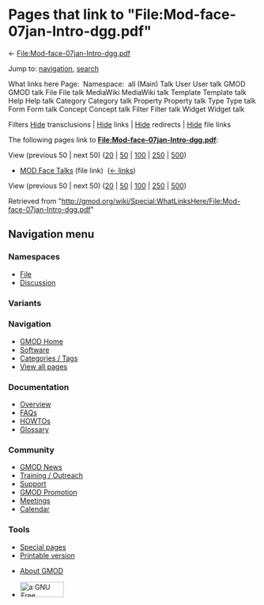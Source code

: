 <div id="mw-page-base" class="noprint">

</div>

<div id="mw-head-base" class="noprint">

</div>

<div id="content" class="mw-body" role="main">

<span id="top"></span>

<div id="mw-js-message" style="display:none;">

</div>



# <span dir="auto">Pages that link to "File:Mod-face-07jan-Intro-dgg.pdf"</span>

<div id="bodyContent">

<div id="contentSub">

←
[File:Mod-face-07jan-Intro-dgg.pdf](/wiki/File:Mod-face-07jan-Intro-dgg.pdf "File:Mod-face-07jan-Intro-dgg.pdf")

</div>

<div id="jump-to-nav" class="mw-jump">

Jump to: [navigation](#mw-navigation), [search](#p-search)

</div>

<div id="mw-content-text">

What links here Page:  Namespace:  all (Main) Talk User User talk GMOD
GMOD talk File File talk MediaWiki MediaWiki talk Template Template talk
Help Help talk Category Category talk Property Property talk Type Type
talk Form Form talk Concept Concept talk Filter Filter talk Widget
Widget talk

Filters
[Hide](/mediawiki/index.php?title=Special:WhatLinksHere/File:Mod-face-07jan-Intro-dgg.pdf&hidetrans=1 "Special:WhatLinksHere/File:Mod-face-07jan-Intro-dgg.pdf")
transclusions \|
[Hide](/mediawiki/index.php?title=Special:WhatLinksHere/File:Mod-face-07jan-Intro-dgg.pdf&hidelinks=1 "Special:WhatLinksHere/File:Mod-face-07jan-Intro-dgg.pdf")
links \|
[Hide](/mediawiki/index.php?title=Special:WhatLinksHere/File:Mod-face-07jan-Intro-dgg.pdf&hideredirs=1 "Special:WhatLinksHere/File:Mod-face-07jan-Intro-dgg.pdf")
redirects \|
[Hide](/mediawiki/index.php?title=Special:WhatLinksHere/File:Mod-face-07jan-Intro-dgg.pdf&hideimages=1 "Special:WhatLinksHere/File:Mod-face-07jan-Intro-dgg.pdf")
file links

The following pages link to
**[File:Mod-face-07jan-Intro-dgg.pdf](/wiki/File:Mod-face-07jan-Intro-dgg.pdf "File:Mod-face-07jan-Intro-dgg.pdf")**:

View (previous 50 \| next 50)
([20](/mediawiki/index.php?title=Special:WhatLinksHere/File:Mod-face-07jan-Intro-dgg.pdf&limit=20 "Special:WhatLinksHere/File:Mod-face-07jan-Intro-dgg.pdf")
\|
[50](/mediawiki/index.php?title=Special:WhatLinksHere/File:Mod-face-07jan-Intro-dgg.pdf&limit=50 "Special:WhatLinksHere/File:Mod-face-07jan-Intro-dgg.pdf")
\|
[100](/mediawiki/index.php?title=Special:WhatLinksHere/File:Mod-face-07jan-Intro-dgg.pdf&limit=100 "Special:WhatLinksHere/File:Mod-face-07jan-Intro-dgg.pdf")
\|
[250](/mediawiki/index.php?title=Special:WhatLinksHere/File:Mod-face-07jan-Intro-dgg.pdf&limit=250 "Special:WhatLinksHere/File:Mod-face-07jan-Intro-dgg.pdf")
\|
[500](/mediawiki/index.php?title=Special:WhatLinksHere/File:Mod-face-07jan-Intro-dgg.pdf&limit=500 "Special:WhatLinksHere/File:Mod-face-07jan-Intro-dgg.pdf"))

- [MOD Face Talks](/wiki/MOD_Face_Talks "MOD Face Talks") (file link) ‎
  <span class="mw-whatlinkshere-tools">([←
  links](/mediawiki/index.php?title=Special:WhatLinksHere&target=MOD+Face+Talks "Special:WhatLinksHere"))</span>

View (previous 50 \| next 50)
([20](/mediawiki/index.php?title=Special:WhatLinksHere/File:Mod-face-07jan-Intro-dgg.pdf&limit=20 "Special:WhatLinksHere/File:Mod-face-07jan-Intro-dgg.pdf")
\|
[50](/mediawiki/index.php?title=Special:WhatLinksHere/File:Mod-face-07jan-Intro-dgg.pdf&limit=50 "Special:WhatLinksHere/File:Mod-face-07jan-Intro-dgg.pdf")
\|
[100](/mediawiki/index.php?title=Special:WhatLinksHere/File:Mod-face-07jan-Intro-dgg.pdf&limit=100 "Special:WhatLinksHere/File:Mod-face-07jan-Intro-dgg.pdf")
\|
[250](/mediawiki/index.php?title=Special:WhatLinksHere/File:Mod-face-07jan-Intro-dgg.pdf&limit=250 "Special:WhatLinksHere/File:Mod-face-07jan-Intro-dgg.pdf")
\|
[500](/mediawiki/index.php?title=Special:WhatLinksHere/File:Mod-face-07jan-Intro-dgg.pdf&limit=500 "Special:WhatLinksHere/File:Mod-face-07jan-Intro-dgg.pdf"))

</div>

<div class="printfooter">

Retrieved from
"<http://gmod.org/wiki/Special:WhatLinksHere/File:Mod-face-07jan-Intro-dgg.pdf>"

</div>

<div id="catlinks" class="catlinks catlinks-allhidden">

</div>

<div class="visualClear">

</div>

</div>

</div>

<div id="mw-navigation">

## Navigation menu

<div id="mw-head">



<div id="left-navigation">

<div id="p-namespaces" class="vectorTabs" role="navigation"
aria-labelledby="p-namespaces-label">

### Namespaces

- <span id="ca-nstab-image"><a href="/wiki/File:Mod-face-07jan-Intro-dgg.pdf" accesskey="c"
  title="View the file page [c]">File</a></span>
- <span id="ca-talk"><a
  href="/mediawiki/index.php?title=File_talk:Mod-face-07jan-Intro-dgg.pdf&amp;action=edit&amp;redlink=1"
  accesskey="t"
  title="Discussion about the content page [t]">Discussion</a></span>

</div>

<div id="p-variants" class="vectorMenu emptyPortlet" role="navigation"
aria-labelledby="p-variants-label">

### 

### Variants[](#)

<div class="menu">

</div>

</div>

</div>

<div id="right-navigation">





</div>



</div>

</div>

</div>

<div id="mw-panel">

<div id="p-logo" role="banner">

<a href="/wiki/Main_Page"
style="background-image: url(http://gmod.org/images/GMOD-cogs.png);"
title="Visit the main page"></a>

</div>

<div id="p-Navigation" class="portal" role="navigation"
aria-labelledby="p-Navigation-label">

### Navigation

<div class="body">

- <span id="n-GMOD-Home">[GMOD Home](/wiki/Main_Page)</span>
- <span id="n-Software">[Software](/wiki/GMOD_Components)</span>
- <span id="n-Categories-.2F-Tags">[Categories /
  Tags](/wiki/Categories)</span>
- <span id="n-View-all-pages">[View all
  pages](/wiki/Special:AllPages)</span>

</div>

</div>

<div id="p-Documentation" class="portal" role="navigation"
aria-labelledby="p-Documentation-label">

### Documentation

<div class="body">

- <span id="n-Overview">[Overview](/wiki/Overview)</span>
- <span id="n-FAQs">[FAQs](/wiki/Category:FAQ)</span>
- <span id="n-HOWTOs">[HOWTOs](/wiki/Category:HOWTO)</span>
- <span id="n-Glossary">[Glossary](/wiki/Glossary)</span>

</div>

</div>

<div id="p-Community" class="portal" role="navigation"
aria-labelledby="p-Community-label">

### Community

<div class="body">

- <span id="n-GMOD-News">[GMOD News](/wiki/GMOD_News)</span>
- <span id="n-Training-.2F-Outreach">[Training /
  Outreach](/wiki/Training_and_Outreach)</span>
- <span id="n-Support">[Support](/wiki/Support)</span>
- <span id="n-GMOD-Promotion">[GMOD
  Promotion](/wiki/GMOD_Promotion)</span>
- <span id="n-Meetings">[Meetings](/wiki/Meetings)</span>
- <span id="n-Calendar">[Calendar](/wiki/Calendar)</span>

</div>

</div>

<div id="p-tb" class="portal" role="navigation"
aria-labelledby="p-tb-label">

### Tools

<div class="body">

- <span id="t-specialpages"><a href="/wiki/Special:SpecialPages" accesskey="q"
  title="A list of all special pages [q]">Special pages</a></span>
- <span id="t-print"><a
  href="/mediawiki/index.php?title=Special:WhatLinksHere/File:Mod-face-07jan-Intro-dgg.pdf&amp;printable=yes"
  rel="alternate" accesskey="p"
  title="Printable version of this page [p]">Printable version</a></span>

</div>

</div>

</div>

</div>

<div id="footer" role="contentinfo">

- <span id="footer-places-about">[About
  GMOD](/wiki/GMOD:About "GMOD:About")</span>

<!-- -->

- <span id="footer-copyrightico">[<img src="http://www.gnu.org/graphics/gfdl-logo-small.png" width="88"
  height="31" alt="a GNU Free Documentation License" />](http://www.gnu.org/licenses/fdl-1.3.html)</span>




</div>
